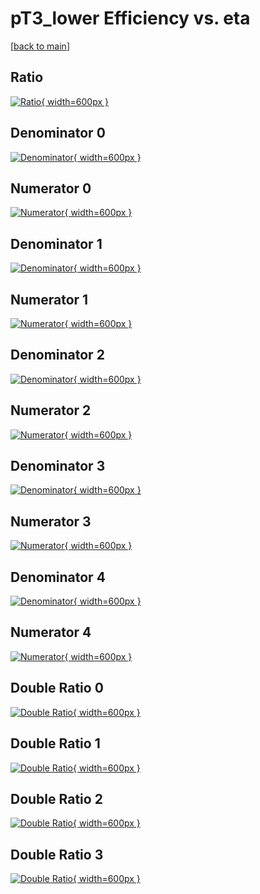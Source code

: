 # pT3_lower Efficiency vs. eta

[[back to main](./)]



## Ratio

[![Ratio](../mtv/var/pT3_lower_vtr_321_-1_eff_eta.png){ width=600px }](../mtv/var/pT3_lower_vtr_321_-1_eff_eta.pdf)

## Denominator 0

[![Denominator](../mtv/den/pT3_lower_vtr_321_-1_eff_eta_den0.png){ width=600px }](../mtv/den/pT3_lower_vtr_321_-1_eff_eta_den0.pdf)

## Numerator 0

[![Numerator](../mtv/num/pT3_lower_vtr_321_-1_eff_eta_num0.png){ width=600px }](../mtv/num/pT3_lower_vtr_321_-1_eff_eta_num0.pdf)

## Denominator 1

[![Denominator](../mtv/den/pT3_lower_vtr_321_-1_eff_eta_den1.png){ width=600px }](../mtv/den/pT3_lower_vtr_321_-1_eff_eta_den1.pdf)

## Numerator 1

[![Numerator](../mtv/num/pT3_lower_vtr_321_-1_eff_eta_num1.png){ width=600px }](../mtv/num/pT3_lower_vtr_321_-1_eff_eta_num1.pdf)

## Denominator 2

[![Denominator](../mtv/den/pT3_lower_vtr_321_-1_eff_eta_den2.png){ width=600px }](../mtv/den/pT3_lower_vtr_321_-1_eff_eta_den2.pdf)

## Numerator 2

[![Numerator](../mtv/num/pT3_lower_vtr_321_-1_eff_eta_num2.png){ width=600px }](../mtv/num/pT3_lower_vtr_321_-1_eff_eta_num2.pdf)

## Denominator 3

[![Denominator](../mtv/den/pT3_lower_vtr_321_-1_eff_eta_den3.png){ width=600px }](../mtv/den/pT3_lower_vtr_321_-1_eff_eta_den3.pdf)

## Numerator 3

[![Numerator](../mtv/num/pT3_lower_vtr_321_-1_eff_eta_num3.png){ width=600px }](../mtv/num/pT3_lower_vtr_321_-1_eff_eta_num3.pdf)

## Denominator 4

[![Denominator](../mtv/den/pT3_lower_vtr_321_-1_eff_eta_den4.png){ width=600px }](../mtv/den/pT3_lower_vtr_321_-1_eff_eta_den4.pdf)

## Numerator 4

[![Numerator](../mtv/num/pT3_lower_vtr_321_-1_eff_eta_num4.png){ width=600px }](../mtv/num/pT3_lower_vtr_321_-1_eff_eta_num4.pdf)

## Double Ratio 0

[![Double Ratio](../mtv/ratio/pT3_lower_vtr_321_-1_eff_eta_ratio0.png){ width=600px }](../mtv/ratio/pT3_lower_vtr_321_-1_eff_eta_ratio0.pdf)

## Double Ratio 1

[![Double Ratio](../mtv/ratio/pT3_lower_vtr_321_-1_eff_eta_ratio1.png){ width=600px }](../mtv/ratio/pT3_lower_vtr_321_-1_eff_eta_ratio1.pdf)

## Double Ratio 2

[![Double Ratio](../mtv/ratio/pT3_lower_vtr_321_-1_eff_eta_ratio2.png){ width=600px }](../mtv/ratio/pT3_lower_vtr_321_-1_eff_eta_ratio2.pdf)

## Double Ratio 3

[![Double Ratio](../mtv/ratio/pT3_lower_vtr_321_-1_eff_eta_ratio3.png){ width=600px }](../mtv/ratio/pT3_lower_vtr_321_-1_eff_eta_ratio3.pdf)

